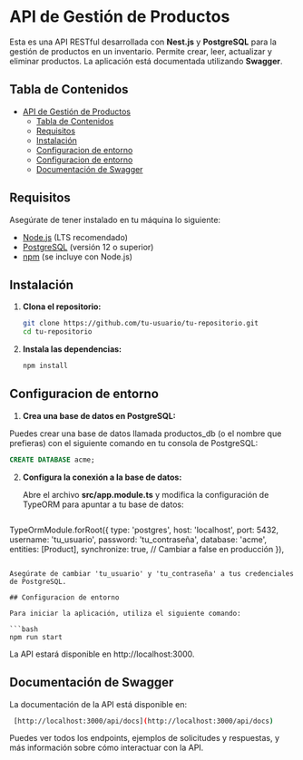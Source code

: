# API de Gestión de Productos

Esta es una API RESTful desarrollada con **Nest.js** y **PostgreSQL** para la gestión de productos en un inventario. Permite crear, leer, actualizar y eliminar productos. La aplicación está documentada utilizando **Swagger**.

## Tabla de Contenidos

- [API de Gestión de Productos](#api-de-gestión-de-productos)
  - [Tabla de Contenidos](#tabla-de-contenidos)
  - [Requisitos](#requisitos)
  - [Instalación](#instalación)
  - [Configuracion de entorno](#configuracion-de-entorno)
  - [Configuracion de entorno](#configuracion-de-entorno-1)
  - [Documentación de Swagger](#documentación-de-swagger)

## Requisitos

Asegúrate de tener instalado en tu máquina lo siguiente:

- [Node.js](https://nodejs.org/) (LTS recomendado)
- [PostgreSQL](https://www.postgresql.org/) (versión 12 o superior)
- [npm](https://www.npmjs.com/) (se incluye con Node.js)

## Instalación

1. **Clona el repositorio:**

   ```bash
   git clone https://github.com/tu-usuario/tu-repositorio.git
   cd tu-repositorio
   ```

2. **Instala las dependencias:**

   ```bash
   npm install
   ```

## Configuracion de entorno

1. **Crea una base de datos en PostgreSQL:**

  Puedes crear una base de datos llamada productos_db (o el nombre que prefieras) con el siguiente comando en tu consola de PostgreSQL:

   ```sql
   CREATE DATABASE acme;
   ```

2. **Configura la conexión a la base de datos:**
   
   Abre el archivo **src/app.module.ts** y modifica la configuración de TypeORM para apuntar a tu base de datos:

   ```ts
  TypeOrmModule.forRoot({
      type: 'postgres',
      host: 'localhost',
      port: 5432,
      username: 'tu_usuario',
      password: 'tu_contraseña',
      database: 'acme',
      entities: [Product],
      synchronize: true, // Cambiar a false en producción
  }),
   ```

  Asegúrate de cambiar 'tu_usuario' y 'tu_contraseña' a tus credenciales de PostgreSQL.

## Configuracion de entorno

  Para iniciar la aplicación, utiliza el siguiente comando:

  ```bash
   npm run start
  ```

  La API estará disponible en http://localhost:3000.

## Documentación de Swagger

  La documentación de la API está disponible en:

  ```bash
   [http://localhost:3000/api/docs](http://localhost:3000/api/docs)
  ```

  Puedes ver todos los endpoints, ejemplos de solicitudes y respuestas, y más información sobre cómo interactuar con la API.
